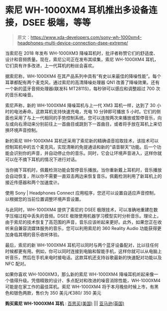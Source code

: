 # 索尼 WH-1000XM4 耳机推出多设备连接，DSEE 极端，等等

> 原文：<https://www.xda-developers.com/sony-wh-1000xm4-headphones-multi-device-connection-dsee-extreme/>

当索尼在 2018 年发布 WH-1000XM3 降噪耳机时，批评者称赞它们的舒适度、设计和音频质量。现在，索尼公司正在发布其续集，索尼 WH-1000XM4 耳机，它们具有许多改进，上一代耳机的粉丝会喜欢。

据索尼称，WH-1000XM4 在其产品系列中具有“有史以来最佳的降噪性能”。每个耳罩都配有两个麦克风，通过索尼的高清降噪处理器 QN1 改善了降噪效果。还有一个新的蓝牙音频处理器(联发科 MT2811S)，每秒钟可以感应和调整超过 700 次的音乐和噪音。

索尼声称，新的 WH-1000XM4 降噪耳机与上一代 XM3 耳机一样，达到了 30 小时的电池寿命。这款耳机支持快速充电，充电 10 分钟即可播放 5 小时。它们的侧面也采用了与上一代相同的手势控制系统。您可以连按两次来播放或暂停音乐，向左或向右滑动来分别前往上一首曲目或跳到下一首曲目，或者将手放在耳机上来切换环境声音控制。

新的索尼 WH-1000XM4 耳机还采用了索尼新的精确语音拾取技术，该技术可以控制耳机中的五个麦克风，实现清晰的免提通话和新的“语音聊天”功能。后一个功能会识别你的声音，并自动停止你的音乐。同时，它会让环境声音进入，这样你就可以在不摘下耳机的情况下进行对话。

当你摘下耳机时，佩戴检测功能会暂停音乐播放。当你重新戴上耳机时，音乐播放会自动恢复，所以你不需要一直双击两边来恢复音乐。佩戴检测利用了新耳机上的接近传感器和两个加速度计。

使用 Sony | Headphones Connect 应用程序，您还可以设置自适应声音控制，以根据您的当前位置调整环境声音设置。

与此同时，WH-1000XM4 提供了索尼的 DSEE 极限技术，可以准确地重建在数字压缩过程中丢失的音频。DSEE 极限使用机器学习模型实时分析音乐。理论上，由于索尼的技术恢复了高范围的声音，音乐应该听起来更好。此外，如果您正在收听来自兼容流媒体服务的音乐，您可以利用索尼的 360 Reality Audio 功能获得更加身临其境的音乐收听体验。

最后，索尼的新 WH-1000XM4 耳机可以同时与两个蓝牙设备配对，比以往任何时候都更有用。例如，你可以同时连接到电脑和智能手机，这样你就可以从电脑上听音乐，然后在手机来电时接电话。这款耳机还支持谷歌最新的快速配对功能以及 NFC 配对。

如果你喜欢 WH-1000XM3，那么新的索尼 WH-1000XM4 降噪耳机听起来像一个值得升级。凭借精致的设计、多点配对和改进的噪音消除性能，WH-1000XM4 可能是在家工作的最佳耳机。索尼 WH-1000XM4 将于本月晚些时候上市，有黑色和银色两款，售价为 350 美元/€380/ 350 美元

**购买索尼 WH-1000XM4 耳机** : [百思买(美国)](https://shop-links.co/link/?exclusive=1&publisher_slug=xda&article_name=Sony+WH-1000XM4+headphones+unveiled+with+multi-device+connection%2C+DSEE+Extreme%2C+and+more&article_url=https%3A%2F%2Fwww.xda-developers.com%2Fsony-wh-1000xm4-headphones-multi-device-connection-dsee-extreme%2F&u1=UUxdaUeUpU29353&url=https%3A%2F%2Fwww.bestbuy.com%2Fsite%2Fsony-wh-1000xm4-wireless-noise-cancelling-over-the-ear-headphones-black%2F6408356.p%3FskuId%3D6408356) ||| [亚马逊(英国)](https://www.amazon.co.uk/Sony-WH-1000XM4-Cancelling-Wireless-Headphones-Black/dp/B08C7KG5LP/)